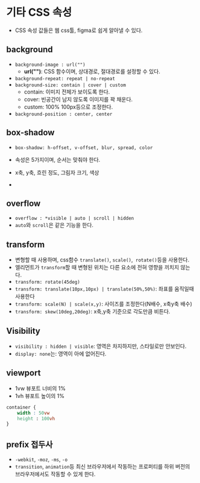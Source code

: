 # 기타 CSS 속성

- CSS 속성 값들은 웹 css툴, figma로 쉽게 알아낼 수 있다.

## background

-   `background-image : url("")`
    - **url("")**: CSS 함수이며, 상대경로, 절대경로를 설정할 수 있다.
-   `background-repeat: repeat | no-repeat`
-   `background-size: contain | cover | custom`
    -   contain: 이미지 전체가 보이도록 한다.
    -   cover: 빈공간이 남지 않도록 이미지를 꽉 채운다.
    -   custom: 100% 100px등으로 조정한다.
-   `background-position : center, center`

## box-shadow

- `box-shadow: h-offset, v-offset, blur, spread, color`
- 속성은 5가지이며, 순서는 맞춰야 한다.
- x축, y축, 흐린 정도, 그림자 크기, 색상

-   
## overflow

-  `overflow : *visible | auto | scroll | hidden`
- `auto`와 `scroll`은 같은 기능을 한다.

## transform

-   변형할 때 사용하며, css함수 `translate()`, `scale()`,` rotate()`등을 사용한다.
-   엘리먼트가 `transform`할 때 변형된 위치는 다른 요소에 전혀 영향을 끼치지 않는다.
- `transform: rotate(45deg) `
- `transform: translate(10px,10px) | translate(50%,50%)`: 좌표를 움직일때 사용한다
- `transform: scale(N) | scale(x,y)`: 사이즈를 조정한다(N배수, x축y축 배수)
- `transform: skew(10deg,20deg)`: x축,y축 기준으로 각도만큼 비튼다.


## Visibility

- `visibility : hidden | visible`: 영역은 차지하지만, 스타일로만 안보인다.
- `display: none`는: 영역이 아에 없어진다.

## viewport

- 1vw 뷰포트 너비의 1%
- 1vh 뷰포트 높이의 1%

```css
container {
    width : 50vw
    height : 100vh
}
```

## prefix 접두사
- `-webkit`, `-moz`, `-ms`, `-o`
- `transition`, `animation`등 최신 브라우저에서 작동하는 프로퍼티를 하위 버전의 브라우저에서도 작동할 수 있게 한다.